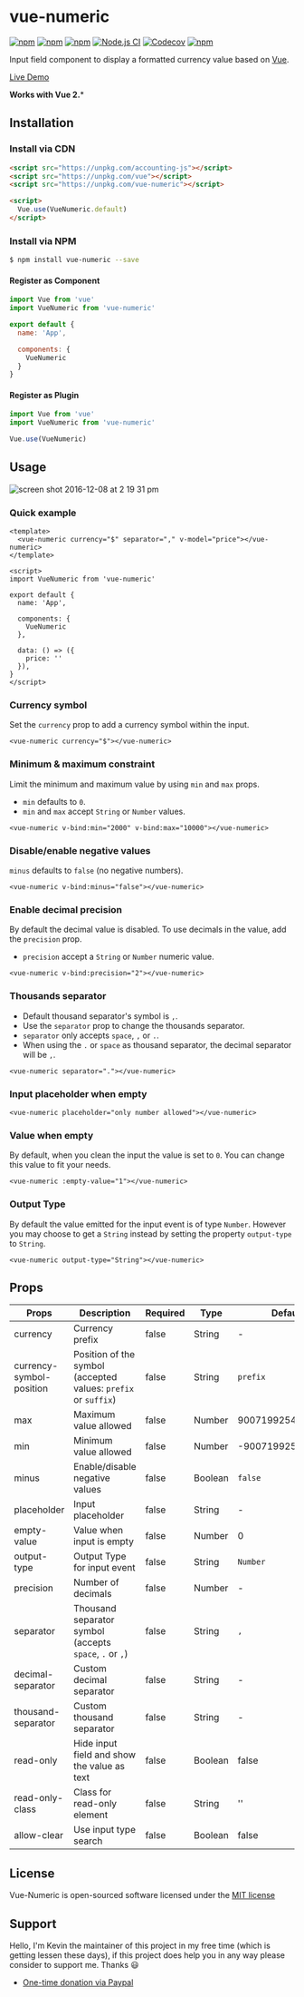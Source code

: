 # vue-numeric

[![npm](https://img.shields.io/npm/v/vue-numeric.svg?style=flat-square)](https://www.npmjs.com/package/vue-numeric)
[![npm](https://img.shields.io/npm/dt/vue-numeric.svg?style=flat-square)](https://www.npmjs.com/package/vue-numeric)
[![npm](https://img.shields.io/npm/dm/vue-numeric.svg?style=flat-square)](https://www.npmjs.com/package/vue-numeric)
[![Node.js CI](https://github.com/kevinongko/vue-numeric/actions/workflows/node.js.yml/badge.svg)](https://github.com/kevinongko/vue-numeric/actions/workflows/node.js.yml)
[![Codecov](https://img.shields.io/codecov/c/github/kevinongko/vue-numeric.svg?style=flat-square)](https://codecov.io/gh/kevinongko/vue-numeric)
[![npm](https://img.shields.io/npm/l/vue-numeric.svg?style=flat-square)](http://opensource.org/licenses/MIT)

Input field component to display a formatted currency value based on [Vue](https://vuejs.org/).

[Live Demo](https://kevinongko.github.io/vue-numeric/)

**Works with Vue 2.***

## Installation

### Install via CDN
```html
<script src="https://unpkg.com/accounting-js"></script>
<script src="https://unpkg.com/vue"></script>
<script src="https://unpkg.com/vue-numeric"></script>

<script>
  Vue.use(VueNumeric.default)
</script>
```
### Install via NPM
```sh
$ npm install vue-numeric --save
```

#### Register as Component
```js
import Vue from 'vue'
import VueNumeric from 'vue-numeric'

export default {
  name: 'App',

  components: {
    VueNumeric
  }
}
```

#### Register as Plugin
```js
import Vue from 'vue'
import VueNumeric from 'vue-numeric'

Vue.use(VueNumeric)
```

## Usage

![screen shot 2016-12-08 at 2 19 31 pm](https://cloud.githubusercontent.com/assets/15880638/21001265/f2322438-bd51-11e6-8985-f31a45702484.png)

### Quick example

```vue
<template>
  <vue-numeric currency="$" separator="," v-model="price"></vue-numeric>
</template>

<script>
import VueNumeric from 'vue-numeric'

export default {
  name: 'App',

  components: {
    VueNumeric
  },

  data: () => ({
    price: ''
  }),
}
</script>
```

### Currency symbol

Set the `currency` prop to add a currency symbol within the input.

```vue
<vue-numeric currency="$"></vue-numeric>
```

### Minimum & maximum constraint

Limit the minimum and maximum value by using `min` and `max` props.

- `min` defaults to `0`.
- `min` and `max` accept `String` or `Number` values.

```vue
<vue-numeric v-bind:min="2000" v-bind:max="10000"></vue-numeric>
```

### Disable/enable negative values

`minus` defaults to `false` (no negative numbers).

```vue
<vue-numeric v-bind:minus="false"></vue-numeric>
```

### Enable decimal precision

By default the decimal value is disabled. To use decimals in the value, add the `precision` prop.
- `precision` accept a `String` or `Number` numeric value.

```vue
<vue-numeric v-bind:precision="2"></vue-numeric>
```

### Thousands separator
- Default thousand separator's symbol is `,`.
- Use the `separator` prop to change the thousands separator.
- `separator` only accepts `space`, `,` or `.`.
- When using the `.` or `space` as thousand separator, the decimal separator will be `,`.

```vue
<vue-numeric separator="."></vue-numeric>
```

### Input placeholder when empty
```vue
<vue-numeric placeholder="only number allowed"></vue-numeric>
```

### Value when empty
By default, when you clean the input the value is set to `0`. You can change this value to fit your needs.
```vue
<vue-numeric :empty-value="1"></vue-numeric>
```

### Output Type
By default the value emitted for the input event is of type `Number`. However you may choose to get a `String` instead
by setting the property `output-type` to `String`.
```vue
<vue-numeric output-type="String"></vue-numeric>
```

## Props
|Props|Description|Required|Type|Default|
|-----|-----------|--------|----|-------|
|currency|Currency prefix|false|String|-|
|currency-symbol-position|Position of the symbol (accepted values: `prefix` or `suffix`)|false|String|`prefix`|
|max|Maximum value allowed|false|Number|9007199254740991|
|min|Minimum value allowed|false|Number|-9007199254740991|
|minus|Enable/disable negative values|false|Boolean|`false`|
|placeholder|Input placeholder|false|String|-|
|empty-value|Value when input is empty|false|Number|0|
|output-type|Output Type for input event|false|String|`Number`|
|precision|Number of decimals|false|Number|-|
|separator|Thousand separator symbol (accepts `space`, `.` or `,`)|false|String|`,`|
|decimal-separator|Custom decimal separator|false|String|-|
|thousand-separator|Custom thousand separator|false|String|-|
|read-only|Hide input field and show the value as text|false|Boolean|false|
|read-only-class|Class for read-only element|false|String|''|
|allow-clear|Use input type search|false|Boolean|false|

## License

Vue-Numeric is open-sourced software licensed under the [MIT license](http://opensource.org/licenses/MIT)

## Support
Hello, I'm Kevin the maintainer of this project in my free time (which is getting lessen these days), if this project does help you in any way please consider to support me. Thanks :smiley:
- [One-time donation via Paypal](https://www.paypal.me/kevinongko)

